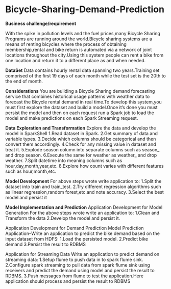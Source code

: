 # Bicycle-Sharing-Demand-Prediction

**Business challenge/requirement**

With the spike in pollution levels and the fuel prices,many Bicycle Sharing Programs are running around the world.Bicycle sharing systems are a means of renting bicycles where the process of obtaining membership,rental and bike return is automated via a network of joint locations throughout the city.Using this system people can rent a bike from one location and return it to a different place as and when needed.

**DataSet** 
Data contains hourly rental data spanning two years.Training set comprised of the first 19 days of each month while the test set is the 20th to the end of month.

**Considerations**
You are building a Bicycle Sharing demand forecasting service that combines historical usage patterns with weather data to forecast the Bicycle rental demand in real time.To develop this system,you must first explore the dataset and build a model.Once it’s done you must persist the model and then on each request run a Spark job to load the model and make predictions on each Spark Streaming request.

**Data Exploration and Transformation**
Explore the data and develop the model in SparkShell
1.Read dataset in Spark.
2.Get summary of data and variable types.
3.Decide which columns should be categorical and then convert them accordingly.
4.Check for any missing value in dataset and treat it.
5.Explode season column into separate columns such as season_<val> and drop season.
6.Execute the same for weather as weather_<val> and drop weather.
7.Split datetime into meaning columns such as hour,day,month,year,etc.
8.Explore how count varies with different features such as hour,month,etc.

**Model Development**
For above steps wrote write application to:
1.Split the dataset into train and train_test.
2.Try different regression algorithms such as linear regression,random forest,etc.and note accuracy.
3.Select the best model and persist it 

**Model Implementation and Prediction**
Application Development for Model 
Generation For the above steps wrote write an application to:
1.Clean and Transform the data
2.Develop the model and persist it.

Application Development for Demand Prediction
Model Prediction Application–Write an application to predict the bike demand based on the input dataset from HDFS:
1.Load the persisted model.
2.Predict bike demand
3.Persist the result to RDBMS 

Application for Streaming Data
Write an application to predict demand on streaming data:
1.Setup flume to push data in to spark flume sink.
2.Configure spark streaming to pull data from spark flume sink using receivers and predict the demand using model and persist the result to RDBMS.
3.Push messages from flume to test the application.Here application should process and persist the result to RDBMS

